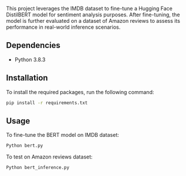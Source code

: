 This project leverages the IMDB dataset to fine-tune a Hugging Face DistilBERT model for sentiment analysis purposes. 
After fine-tuning, the model is further evaluated on a dataset of Amazon reviews to assess its performance in real-world inference scenarios.

## Dependencies
- Python 3.8.3

## Installation
To install the required packages, run the following command:

```bash
pip install -r requirements.txt
```

## Usage

To fine-tune the BERT model on IMDB dataset:

```bash
Python bert.py
```

To test on Amazon reviews dataset:

```bash
Python bert_inference.py
```

